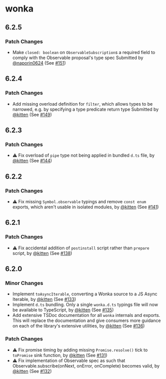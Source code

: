 # wonka

## 6.2.5

### Patch Changes

- Make `closed: boolean` on `ObservableSubscription`s a required field to comply with the Observable proposal's type spec
  Submitted by [@naporin0624](https://github.com/naporin0624) (See [#151](https://github.com/0no-co/wonka/pull/151))

## 6.2.4

### Patch Changes

- Add missing overload definition for `filter`, which allows types to be narrowed, e.g. by specifying a type predicate return type
  Submitted by [@kitten](https://github.com/kitten) (See [#149](https://github.com/0no-co/wonka/pull/149))

## 6.2.3

### Patch Changes

- ⚠️ Fix overload of `pipe` type not being applied in bundled `d.ts` file, by [@kitten](https://github.com/kitten) (See [#144](https://github.com/0no-co/wonka/pull/144))

## 6.2.2

### Patch Changes

- ⚠️ Fix missing `Symbol.observable` typings and remove `const enum` exports, which aren't usable in isolated modules, by [@kitten](https://github.com/kitten) (See [#141](https://github.com/0no-co/wonka/pull/141))

## 6.2.1

### Patch Changes

- ⚠️ Fix accidental addition of `postinstall` script rather than `prepare` script, by [@kitten](https://github.com/kitten) (See [#138](https://github.com/0no-co/wonka/pull/138))

## 6.2.0

### Minor Changes

- Implement `toAsyncIterable`, converting a Wonka source to a JS Async Iterable, by [@kitten](https://github.com/kitten) (See [#133](https://github.com/0no-co/wonka/pull/133))
- Implement `d.ts` bundling. Only a single `wonka.d.ts` typings file will now be available to TypeScript, by [@kitten](https://github.com/kitten) (See [#135](https://github.com/0no-co/wonka/pull/135))
- Add extensive TSDoc documentation for all `wonka` internals and exports. This will replace the documentation and give consumers more guidance on each of the library's extensive utilities, by [@kitten](https://github.com/kitten) (See [#136](https://github.com/0no-co/wonka/pull/136))

### Patch Changes

- ⚠️ Fix promise timing by adding missing `Promise.resolve()` tick to `toPromise` sink function, by [@kitten](https://github.com/kitten) (See [#131](https://github.com/0no-co/wonka/pull/131))
- ⚠️ Fix implementation of Observable spec as such that Observable.subscribe(onNext, onError, onComplete) becomes valid, by [@kitten](https://github.com/kitten) (See [#132](https://github.com/0no-co/wonka/pull/132))
